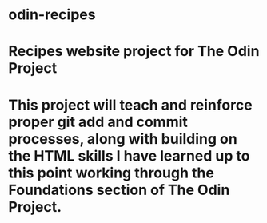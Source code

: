 # odin-recipes
# Recipes website project for The Odin Project
# This project will teach and reinforce proper git add and commit processes, along with building on the HTML skills I have learned up to this point working through the Foundations section of The Odin Project. 